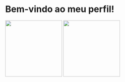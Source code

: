#  Bem-vindo ao meu perfil!
<div>
  <img  height="180em" src="https://github-readme-stats.vercel.app/api?username=Marcelo-maga&show_icons=true&theme=tokyonight" />
  <img  height="180em" src="https://github-readme-stats.vercel.app/api/top-langs/?username=Marcelo-maga&layout=compact&theme=tokyonight" />
<div>
